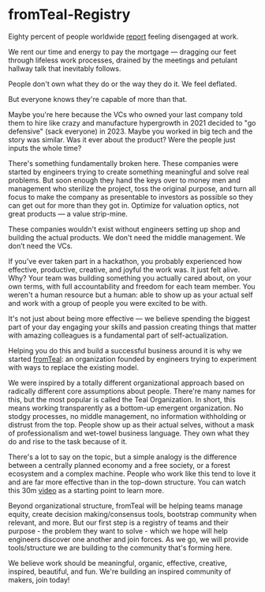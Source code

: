 # fromTeal-Registry
Eighty percent of people worldwide [report](https://www.gallup.com/workplace/349484/state-of-the-global-workplace-2022-report.aspx) feeling disengaged at work.
 
We rent our time and energy to pay the mortgage — dragging our feet through lifeless work processes, drained by the meetings and petulant hallway talk that inevitably follows.
 
People don't own what they do or the way they do it. We feel deflated.
 
But everyone knows they're capable of more than that.  

Maybe you're here because the VCs who owned your last company told them to hire like crazy and manufacture hypergrowth in 2021 decided to "go defensive" (sack everyone) in 2023. Maybe you worked in big tech and the story was similar. Was it ever about the product? Were the people just inputs the whole time? 

There's something fundamentally broken here. These companies were started by engineers trying to create something meaningful and solve real problems. But soon enough they hand the keys over to money men and management who sterilize the project, toss the original purpose, and turn all focus to make the company as presentable to investors as possible so they can get out for more than they got in. Optimize for valuation optics, not great products — a value strip-mine.

These companies wouldn't exist without engineers setting up shop and building the actual products. We don't need the middle management. We don’t need the VCs.

If you've ever taken part in a hackathon, you probably experienced how effective, productive, creative, and joyful the work was. It just felt alive. Why? Your team was building something you actually cared about, on your own terms, with full accountability and freedom for each team member. You weren't a human resource but a human: able to show up as your actual self and work with a group of people you were excited to be with.

It's not just about being more effective — we believe spending the biggest part of your day engaging your skills and passion creating things that matter with amazing colleagues is a fundamental part of self-actualization.

Helping you do this and build a successful business around it is why we started [fromTeal](http://www.fromteal.com/): an organization founded by engineers trying to experiment with ways to replace the existing model.
 
We were inspired by a totally different organizational approach based on radically different core assumptions about people. There're many names for this, but the most popular is called the Teal Organization. In short, this means working transparently as a bottom-up emergent organization. No stodgy processes, no middle management, no information withholding or distrust from the top. People show up as their actual selves, without a mask of professionalism and wet-towel business language. They own what they do and rise to the task because of it.
 
There's a lot to say on the topic, but a simple analogy is the difference between a centrally planned economy and a free society, or a forest ecosystem and a complex machine. People who work like this tend to love it and are far more effective than in the top-down structure. You can watch this 30m [video](https://www.youtube.com/watch?v=2GlG_ESETgo&feature=youtu.be) as a starting point to learn more.
 
Beyond organizational structure, fromTeal will be helping teams manage equity, create decision making/consensus tools, bootstrap community when relevant, and more. But our first step is a registry of teams and their purpose - the problem they want to solve - which we hope will help engineers discover one another and join forces. As we go, we will provide tools/structure we are building to the community that's forming here. 

We believe work should be meaningful, organic, effective, creative, inspired, beautiful, and fun. We're building an inspired community of makers, join today!
